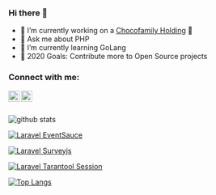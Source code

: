 ### Hi there 👋

- 🔭 I’m currently working on a [Chocofamily Holding](https://chocofamily.kz/) 🤣
- 💬 Ask me about PHP
- 🌱 I’m currently learning GoLang 
- 🥅 2020 Goals: Contribute more to Open Source projects

### Connect with me:

[<img align="left" alt="AidynMakhataev | LinkedIn" width="22px" src="https://cdn.jsdelivr.net/npm/simple-icons@v3/icons/linkedin.svg" />][linkedin]
[<img align="left" alt="AidynMakhataev | LinkedIn" width="22px" src="https://cdn.jsdelivr.net/npm/simple-icons@v3/icons/telegram.svg" />][telegram]

<br/> <br/>

![github stats](https://github-readme-stats.vercel.app/api?username=AidynMakhataev&show_icons=true)

[![Laravel EventSauce](https://github-readme-stats.vercel.app/api/pin/?username=chocofamilyme&repo=laravel-eventsauce)](https://github.com/chocofamilyme/laravel-eventsauce)

[![Laravel Surveyjs](https://github-readme-stats.vercel.app/api/pin/?username=AidynMakhataev&repo=laravel-surveyjs)](https://github.com/AidynMakhataev/laravel-surveyjs)

[![Laravel Tarantool Session](https://github-readme-stats.vercel.app/api/pin/?username=AidynMakhataev&repo=laravel-tarantool-session)](https://github.com/AidynMakhataev/laravel-tarantool-session)

[![Top Langs](https://github-readme-stats.vercel.app/api/top-langs/?username=AidynMakhataev)](https://github.com/AidynMakhataev/)


[linkedin]: https://www.linkedin.com/in/aidyn-makhataev/
[telegram]: https://t.me/AidynMakhataev
